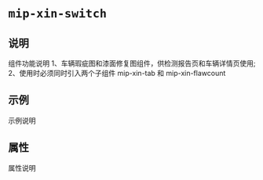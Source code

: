 # `mip-xin-switch`


## 说明

组件功能说明
    1、车辆瑕疵图和漆面修复图组件，供检测报告页和车辆详情页使用;
    2、使用时必须同时引入两个子组件  mip-xin-tab  和 mip-xin-flawcount
## 示例

示例说明

## 属性

属性说明
